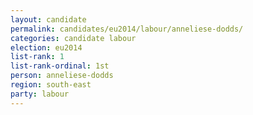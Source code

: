 ```yaml
---
layout: candidate
permalink: candidates/eu2014/labour/anneliese-dodds/
categories: candidate labour
election: eu2014
list-rank: 1
list-rank-ordinal: 1st
person: anneliese-dodds
region: south-east
party: labour
---
```

